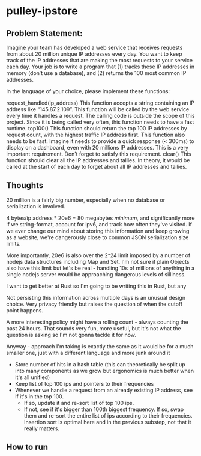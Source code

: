 # pulley-ipstore

## Problem Statement:
Imagine your team has developed a web service that receives requests from about 20 million unique IP addresses every day. You want to keep track of the IP addresses that are making the most requests to your service each day. Your job is to write a program that (1) tracks these IP addresses in memory (don’t use a database), and (2) returns the 100 most common IP addresses.

In the language of your choice, please implement these functions:

request_handled(ip_address)
This function accepts a string containing an IP address like “145.87.2.109”. This function will be called by the web service every time it handles a request. The calling code is outside the scope of this project. Since it is being called very often, this function needs to have a fast runtime.
top100()
This function should return the top 100 IP addresses by request count, with the highest traffic IP address first. This function also needs to be fast. Imagine it needs to provide a quick response (< 300ms) to display on a dashboard, even with 20 millions IP addresses. This is a very important requirement. Don’t forget to satisfy this requirement.
clear()
This function should clear all the IP addresses and tallies. In theory, it would be called at the start of each day to forget about all IP addresses and tallies.


## Thoughts
20 million is a fairly big number, especially when no database or serialization is involved. 

4 bytes/ip address * 20e6 = 80 megabytes *minimum*, and significantly more if we string-format, account for ipv6, and track how often they've visited. If we ever change our mind about storing this information and keep growing as a website, we're dangerously close to common JSON serialization size limits. 

More importantly, 20e6 is also over the 2^24 limit imposed by a number of nodejs data structures including Map and Set. I'm not sure if plain Objects also have this limit but let's be real - handling 10s of millions of anything in a single nodejs server would be approaching dangerous levels of silliness.

I want to get better at Rust so I'm going to be writing this in Rust, but any 

Not persisting this information across multiple days is an unusual design choice. Very privacy friendly but raises the question of when the cutoff point happens. 

A more interesting policy might have a rolling count - always counting the past 24 hours. That sounds very fun, more useful, but it's not what the question is asking so I'm not gonna tackle it for now.

Anyway - approach I'm taking is exactly the same as it would be for a much smaller one, just with a different language and more junk around it
* Store number of hits in a hash table (this can theoretically be split up into many components as we grow but ergonomics is much better when it's all unified)
* Keep list of top 100 ips and pointers to their frequencies
* Whenever we handle a request from an already existing IP address, see if it's in the top 100. 
  * If so, update it and re-sort list of top 100 ips.
  * If not, see if it's bigger than 100th biggest frequency. If so, swap them and re-sort the entire list of ips according to their frequencies. Insertion sort is optimal here and in the previous substep, not that it really matters.


## How to run

